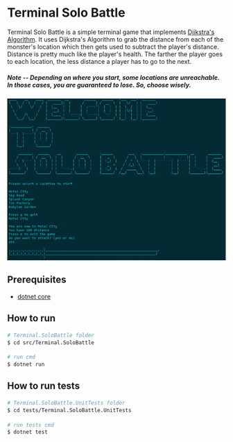 # Terminal Solo Battle

Terminal Solo Battle is a simple terminal game that implements [Djikstra's Algorithm](https://en.wikipedia.org/wiki/Dijkstra%27s_algorithm). It uses Dijkstra's Algorithm to grab the distance from each of the monster's location which then gets used to subtract the player's distance. Distance is pretty much like the player's health. The farther the player goes to each location, the less distance a player has to go to the next.

##### Note -- Depending on where you start, some locations are unreachable. In those cases, you are guaranteed to lose. So, choose wisely.

![solo-battle-screenshot](./docs/Solo_Battle.png)

## Prerequisites

- [dotnet core](https://dotnet.microsoft.com/download)

## How to run

```bash
# Terminal.SoloBattle folder
$ cd src/Terminal.SoloBattle

# run cmd
$ dotnet run
```

## How to run tests

```bash
# Terminal.SoloBattle.UnitTests folder
$ cd tests/Terminal.SoloBattle.UnitTests

# run tests cmd
$ dotnet test
```
